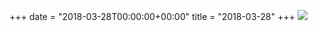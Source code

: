 +++
date = "2018-03-28T00:00:00+00:00"
title = "2018-03-28"
+++
<img class="img-fluid" src="/2018-03-28.jpg" />

